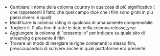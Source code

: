 - Cambiare il nome della colonna country in qualcosa di piú significativo ( che rappresenti il fatto che quel campo dice che i film sono girati in piú paesi diversi e quali)
- Modificare la colonna rating in qualcosa di umanamente comprensibile
- Togliere il .0 alla fine di tutte le date della colonna release_year
- Aggiungere la colonna di "presente in" per indicare su quale sito di streaming é presente il film
- Trovare un modo di mergiare le righe contenenti lo stesso film, preoccupandosi di scrivere anche in quali piattaforme era presente